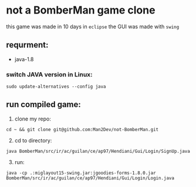 # not a BomberMan game clone

this game was made in 10 days in `eclipse`
the GUI was made with `swing`

## requrment:
* java-1.8

### switch JAVA version in Linux:
```
sudo update-alternatives --config java
```
## run compiled game:
1. clone my repo:
````
cd ~ && git clone git@github.com:Man2Dev/not-BomberMan.git
````
2. cd to directory:
````
java BomberMan/src/ir/ac/guilan/ce/ap97/Hendiani/Gui/Login/SignUp.java
````
3. run:
````
java -cp .:miglayout15-swing.jar:jgoodies-forms-1.8.0.jar BomberMan/src/ir/ac/guilan/ce/ap97/Hendiani/Gui/Login/Login.java
````
